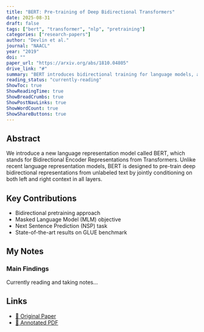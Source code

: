 ```yaml
---
title: "BERT: Pre-training of Deep Bidirectional Transformers"
date: 2025-08-31
draft: false
tags: ["bert", "transformer", "nlp", "pretraining"]
categories: ["research-papers"]
author: "Devlin et al."
journal: "NAACL"
year: "2019"
doi: ""
paper_url: "https://arxiv.org/abs/1810.04805"
drive_link: "#"
summary: "BERT introduces bidirectional training for language models, achieving state-of-the-art results across multiple NLP tasks."
reading_status: "currently-reading"
ShowToc: true
ShowReadingTime: true
ShowBreadCrumbs: true
ShowPostNavLinks: true
ShowWordCount: true
ShowShareButtons: true
---
```


## Abstract

We introduce a new language representation model called BERT, which stands for Bidirectional Encoder Representations from Transformers. Unlike recent language representation models, BERT is designed to pre-train deep bidirectional representations from unlabeled text by jointly conditioning on both left and right context in all layers.

## Key Contributions

- Bidirectional pretraining approach
- Masked Language Model (MLM) objective
- Next Sentence Prediction (NSP) task
- State-of-the-art results on GLUE benchmark

## My Notes

### Main Findings

Currently reading and taking notes...

## Links

- [📄 Original Paper](https://arxiv.org/abs/1810.04805)
- [📝 Annotated PDF](#)